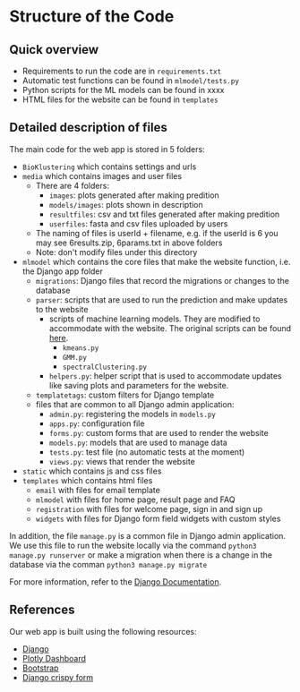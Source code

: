 # Structure of the Code

## Quick overview
- Requirements to run the code are in `requirements.txt`
- Automatic test functions can be found in `mlmodel/tests.py`
- Python scripts for the ML models can be found in xxxx
- HTML files for the website can be found in `templates`

## Detailed description of files

The main code for the web app is stored in 5 folders:

- `BioKlustering` which contains settings and urls
- `media` which contains images and user files
   - There are 4 folders:
      - `images`: plots generated after making predition
      - `models/images`: plots shown in description
      - `resultfiles`: csv and txt files generated after making predition
      - `userfiles`: fasta and csv files uploaded by users
   - The naming of files is userId + filename, e.g. if the userId is 6 you may see 6results.zip, 6params.txt in above folders
   - Note: don't modify files under this directory
- `mlmodel` which contains the core files that make the website function, i.e. the Django app folder
   - `migrations`: Django files that record the migrations or changes to the database
   - `parser`: scripts that are used to run the prediction and make updates to the website
      - scripts of machine learning models. They are modified to accommodate with the website. The original scripts can be found [here](https://github.com/solislemuslab/bioklustering/tree/master/manuscript/scripts).
         - `kmeans.py`
         - `GMM.py`
         - `spectralClustering.py`
      - `helpers.py`: helper script that is used to accommodate updates like saving plots and parameters for the website.
   - `templatetags`: custom filters for Django template
   - files that are common to all Django admin application:
      - `admin.py`: registering the models in `models.py`
      - `apps.py`: configuration file
      - `forms.py`: custom forms that are used to render the website
      - `models.py`: models that are used to manage data
      - `tests.py`: test file (no automatic tests at the moment)
      - `views.py`: views that render the website
- `static` which contains js and css files
- `templates` which contains html files
   - `email` with files for email template
   - `mlmodel` with files for home page, result page and FAQ
   - `registration` with files for welcome page, sign in and sign up
   - `widgets` with files for Django form field widgets with custom styles

In addition, the file `manage.py` is a common file in Django admin application. We use this file to run the website locally via the command `python3 manage.py runserver` or make a migration when there is a change in the database via the comman `python3 manage.py migrate`

For more information, refer to the [Django Documentation](https://docs.djangoproject.com/en).


## References

Our web app is built using the following resources:

- [Django](https://www.djangoproject.com/start/overview/)
- [Plotly Dashboard](https://django-plotly-dash.readthedocs.io/en/latest/)
- [Bootstrap](https://getbootstrap.com/)
- [Django crispy form](https://django-crispy-forms.readthedocs.io/en/latest/)